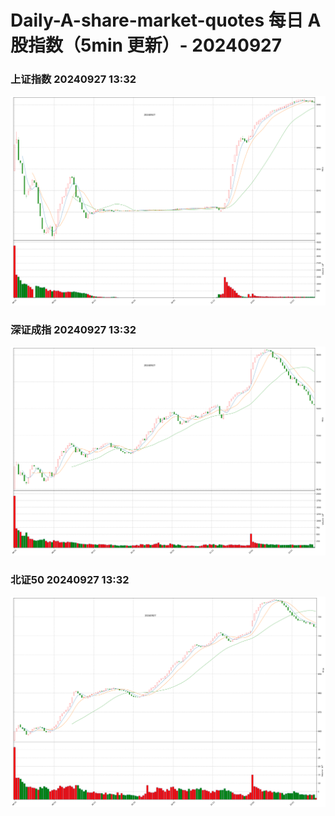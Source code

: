 
# Daily-A-share-market-quotes 每日 A 股指数（5min 更新）- 20240927

### 上证指数 20240927 13:32
![](./fig/2024/9/20240927-sh000001.png)

### 深证成指 20240927 13:32
![](./fig/2024/9/20240927-sz399001.png)

### 北证50 20240927 13:32
![](./fig/2024/9/20240927-bj899050.png)
